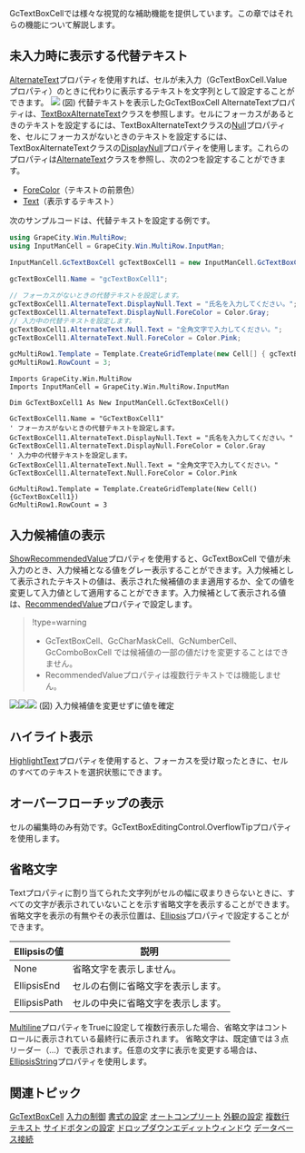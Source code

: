 GcTextBoxCellでは様々な視覚的な補助機能を提供しています。この章ではそれらの機能について解説します。

## 未入力時に表示する代替テキスト

[AlternateText](gcdocsite__documentlink?toc-item-id=f390e54c-60cb-4dc9-9a12-d4fe12399898)プロパティを使用すれば、セルが未入力（GcTextBoxCell.Value プロパティ）のときに代わりに表示するテキストを文字列として設定することができます。
![](/DOCUMENT_SITE_LINK_PREFIX_HERE/document-site-files/images/f148c511-6e98-4b55-9904-150a375d5825/images/imimages/01gctextbox/gctextbox_alternatetext.png)
(図) 代替テキストを表示したGcTextBoxCell
AlternateTextプロパティは、[TextBoxAlternateText](gcdocsite__documentlink?toc-item-id=93f2279c-ef67-46ff-a1ac-01025044f8de)クラスを参照します。セルにフォーカスがあるときのテキストを設定するには、TextBoxAlternateTextクラスの[Null](gcdocsite__documentlink?toc-item-id=89a1fd2d-f221-4faa-bdc8-d092c394fb5e)プロパティを、セルにフォーカスがないときのテキストを設定するには、TextBoxAlternateTextクラスの[DisplayNull](gcdocsite__documentlink?toc-item-id=343e55b9-ba97-486d-8a2e-be58b1b5176d)プロパティを使用します。これらのプロパティは[AlternateText](gcdocsite__documentlink?toc-item-id=ad9f7e80-afd6-472d-b241-634de02bb6c8)クラスを参照し、次の2つを設定することができます。

* [ForeColor](gcdocsite__documentlink?toc-item-id=60ca94d1-2f05-4d15-8a46-7e97ee981de3)（テキストの前景色）
* [Text](gcdocsite__documentlink?toc-item-id=28787e94-9634-420b-b4f0-1b9cba29e534)（表示するテキスト）

次のサンプルコードは、代替テキストを設定する例です。

```csharp
using GrapeCity.Win.MultiRow;
using InputManCell = GrapeCity.Win.MultiRow.InputMan;
                                                                
InputManCell.GcTextBoxCell gcTextBoxCell1 = new InputManCell.GcTextBoxCell();

gcTextBoxCell1.Name = "gcTextBoxCell1";

// フォーカスがないときの代替テキストを設定します。
gcTextBoxCell1.AlternateText.DisplayNull.Text = "氏名を入力してください。";
gcTextBoxCell1.AlternateText.DisplayNull.ForeColor = Color.Gray;
// 入力中の代替テキストを設定します。
gcTextBoxCell1.AlternateText.Null.Text = "全角文字で入力してください。";
gcTextBoxCell1.AlternateText.Null.ForeColor = Color.Pink;

gcMultiRow1.Template = Template.CreateGridTemplate(new Cell[] { gcTextBoxCell1 });
gcMultiRow1.RowCount = 3;
```

```vbnet
Imports GrapeCity.Win.MultiRow
Imports InputManCell = GrapeCity.Win.MultiRow.InputMan
                                                                
Dim GcTextBoxCell1 As New InputManCell.GcTextBoxCell()

GcTextBoxCell1.Name = "GcTextBoxCell1"
' フォーカスがないときの代替テキストを設定します。
GcTextBoxCell1.AlternateText.DisplayNull.Text = "氏名を入力してください。"
GcTextBoxCell1.AlternateText.DisplayNull.ForeColor = Color.Gray
' 入力中の代替テキストを設定します。
GcTextBoxCell1.AlternateText.Null.Text = "全角文字で入力してください。"
GcTextBoxCell1.AlternateText.Null.ForeColor = Color.Pink

GcMultiRow1.Template = Template.CreateGridTemplate(New Cell() {GcTextBoxCell1})
GcMultiRow1.RowCount = 3
```

## 入力候補値の表示

[ShowRecommendedValue](gcdocsite__documentlink?toc-item-id=b123d88d-9e1c-4ed5-b9f8-3fb087e66183)プロパティを使用すると、GcTextBoxCell で値が未入力のとき、入力候補となる値をグレー表示することができます。入力候補として表示されたテキストの値は、表示された候補値のまま適用するか、全ての値を変更して入力値として適用することができます。入力候補として表示される値は、[RecommendedValue](gcdocsite__documentlink?toc-item-id=8fe76397-21ed-4e03-8bfc-55106fcc0006)プロパティで設定します。

> !type=warning
>
> * GcTextBoxCell、GcCharMaskCell、GcNumberCell、GcComboBoxCell では候補値の一部の値だけを変更することはできません。
> * RecommendedValueプロパティは複数行テキストでは機能しません。

![](/DOCUMENT_SITE_LINK_PREFIX_HERE/document-site-files/images/f148c511-6e98-4b55-9904-150a375d5825/images/imimages/01gctextbox/gctextbox_recommendedvalue01.png)![](/DOCUMENT_SITE_LINK_PREFIX_HERE/document-site-files/images/f148c511-6e98-4b55-9904-150a375d5825/images/imimages/arrowright.png)![](/DOCUMENT_SITE_LINK_PREFIX_HERE/document-site-files/images/f148c511-6e98-4b55-9904-150a375d5825/images/imimages/01gctextbox/gctextbox_recommendedvalue02.png)
(図) 入力候補値を変更せずに値を確定

## ハイライト表示

[HighlightText](gcdocsite__documentlink?toc-item-id=1b5f7bc2-2664-48d4-a0cc-2d4edaa0c037)プロパティを使用すると、フォーカスを受け取ったときに、セルのすべてのテキストを選択状態にできます。

## オーバーフローチップの表示

セルの編集時のみ有効です。GcTextBoxEditingControl.OverflowTipプロパティを使用します。

## 省略文字

Textプロパティに割り当てられた文字列がセルの幅に収まりきらないときに、すべての文字が表示されていないことを示す省略文字を表示することができます。省略文字を表示の有無やその表示位置は、[Ellipsis](gcdocsite__documentlink?toc-item-id=c076d27e-c1c5-45c4-b4b1-735e5432c2ff)プロパティで設定することができます。

| Ellipsisの値 | 説明 |
| ---------- | --- |
| None | 省略文字を表示しません。 |
| EllipsisEnd | セルの右側に省略文字を表示します。 |
| EllipsisPath | セルの中央に省略文字を表示します。 |

[Multiline](gcdocsite__documentlink?toc-item-id=aaf86b8c-c63e-4e52-9c08-92289ae19d2a)プロパティをTrueに設定して複数行表示した場合、省略文字はコントロールに表示されている最終行に表示されます。
省略文字は、既定値では３点リーダー（…）で表示されます。任意の文字に表示を変更する場合は、[EllipsisString](gcdocsite__documentlink?toc-item-id=706b86ac-76e1-4199-ad8a-be91d738c411)プロパティを使用します。

## 関連トピック

[GcTextBoxCell](gcdocsite__documentlink?toc-item-id=d724f811-ce0a-481f-88af-b5c76349953d)
[入力の制御](gcdocsite__documentlink?toc-item-id=8545ddc0-4623-4852-bea5-0a7a72839963)
[書式の設定](gcdocsite__documentlink?toc-item-id=ccf3073d-ecf5-4c15-8da1-177fd7ecf453)
[オートコンプリート](gcdocsite__documentlink?toc-item-id=09b0835f-6677-4935-a1a0-77afa65c31d9)
[外観の設定](gcdocsite__documentlink?toc-item-id=e27b669a-1c2c-426e-a92f-52c2c4c94c5b)
[複数行テキスト](gcdocsite__documentlink?toc-item-id=18bcd8cc-30d4-4726-bb0b-2d6d072fcf55)
[サイドボタンの設定](gcdocsite__documentlink?toc-item-id=20f619b4-82aa-4cbb-9a5a-6f8d1f61485f)
[ドロップダウンエディットウィンドウ](gcdocsite__documentlink?toc-item-id=3ff0b1c6-0a2e-4f38-a015-6dab47a689c7)
[データベース接続](gcdocsite__documentlink?toc-item-id=9ac79b8e-03e4-4b60-93d9-d70f1d0e8fbd)